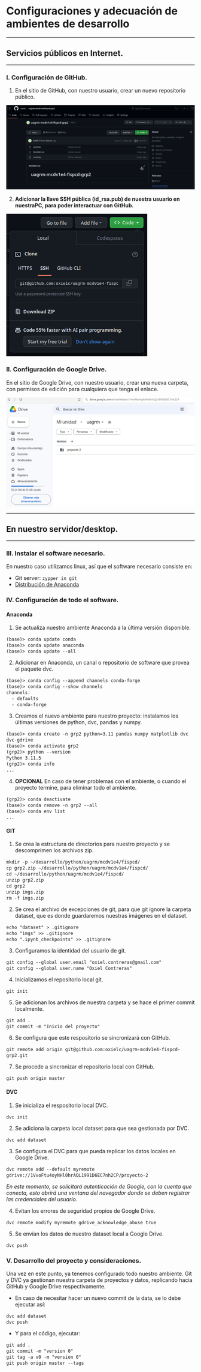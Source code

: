 # Configuraciones y adecuación de ambientes de desarrollo
---
## Servicios públicos en Internet.
---
### I. Configuración de GitHub.

1. En el sitio de GitHub, con nuestro usuario, crear un nuevo repositorio público.

![GitHub repositorio](./doc/img/github-repositorio.png)

2. **Adicionar la llave SSH pública (id_rsa.pub) de nuestra usuario en nuestraPC, para poder interactuar con GitHub.**

![GitHub repositorio SSH ID](./doc/img/github-repositorio-ssh-id.png)

### II. Configuración de Google Drive.

En el sitio de Google Drive, con nuestro usuario, crear una nueva carpeta, con permisos de edición para cualquiera que tenga el enlace.

![GitHub repositorio SSH ID](./doc/img/gdrive-carpeta.png)

---
## En nuestro servidor/desktop.
---
### III. Instalar el software necesario.

En nuestro caso utilizamos linux, así que el software necesario consiste en:

- Git server: `zypper in git`
- [Distribución de Anaconda](https://repo.anaconda.com/archive/Anaconda3-2023.09-0-Linux-x86_64.sh)

### IV. Configuración de todo el software.

#### Anaconda

1. Se actualiza nuestro ambiente Anaconda a la última versión disponible.
```shell
(base)> conda update conda
(base)> conda update anaconda
(base)> conda update --all
```
2. Adicionar en Anaconda, un canal o repositorio de software que provea el paquete dvc.
```shell
(base)> conda config --append channels conda-forge
(base)> conda config --show channels
channels:
  - defaults
  - conda-forge
```
3. Creamos el nuevo ambiente para nuestro proyecto: instalamos los últimas versiones de python, dvc, pandas y numpy.
```shell
(base)> conda create -n grp2 python=3.11 pandas numpy matplotlib dvc dvc-gdrive
(base)> conda activate grp2
(grp2)> python --version
Python 3.11.5
(grp2)> conda info
...
```

4. **OPCIONAL** En caso de tener problemas con el ambiente, o cuando el proyecto termine, para eliminar todo el ambiente.
```shell
(grp2)> conda deactivate
(base)> conda remove -n grp2 --all
(base)> conda env list
...
```

#### GIT

1. Se crea la estructura de directorios para nuestro proyecto y se descomprimen los archivos zip.
```shell
mkdir -p ~/desarrollo/python/uagrm/mcdv1e4/fispcd/
cp grp2.zip ~/desarrollo/python/uagrm/mcdv1e4/fispcd/
cd ~/desarrollo/python/uagrm/mcdv1e4/fispcd/
unzip grp2.zip
cd grp2
unzip imgs.zip
rm -f imgs.zip
```
2. Se crea el archivo de excepciones de git, para que git ignore la carpeta dataset, que es donde guardaremos nuestras imágenes en el dataset.
```shell
echo "dataset" > .gitignore
echo "imgs" >> .gitignore
echo ".ipynb_checkpoints" >> .gitignore
```
3. Configuramos la identidad del usuario de git.
```shell
git config --global user.email "oxiel.contreras@gmail.com"
git config --global user.name "Oxiel Contreras"
```
4. Inicializamos el repositorio local git.
```shell
git init
```
5. Se adicionan los archivos de nuestra carpeta y se hace el primer commit localmente.
```shell
git add .
git commit -m "Inicio del proyecto"
```
6. Se configura que este respositorio se sincronizará con GitHub.
```shell
git remote add origin git@github.com:oxielc/uagrm-mcdv1e4-fispcd-grp2.git
```
7. Se procede a sincronizar el repositorio local con GitHub.
```shell
git push origin master
```

#### DVC

1. Se inicializa el respositorio local DVC.
```shell
dvc init
```
2. Se adiciona la carpeta local dataset para que sea gestionada por DVC.
```shell
dvc add dataset
```
3. Se configura el DVC para que pueda replicar los datos locales en Google Drive.
```shell
dvc remote add --default myremote gdrive://1VvoFtu4oyNHl0hrAQL1991D6EC7nh2CP/proyecto-2
```
_En este momento, se solicitará autenticación de Google, con la cuenta que conecta, esto abrirá una ventana del navegador donde se deben registrar las credenciales del usuario._

4. Evitan los errores de seguridad propios de Google Drive.
```shell
dvc remote modify myremote gdrive_acknowledge_abuse true
```
5. Se envían los datos de nuestro dataset local a Google Drive.
```shell
dvc push
```
### V. Desarrollo del proyecto y consideraciones.

Una vez en este punto, ya tenemos configurado todo nuestro ambiente. Git y DVC ya gestionan nuestra carpeta de proyectos y datos, replicando hacia GitHub y Google Drive respectivamente.

- En caso de necesitar hacer un nuevo commit de la data, se lo debe ejecutar así:
```shell
dvc add dataset
dvc push
```

- Y para el código, ejecutar:

```shell
git add .
git commit -m "version 0"
git tag -a v0 -m "version 0"
git push origin master --tags
```
